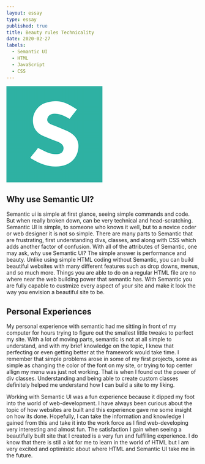 ```yaml
---
layout: essay
type: essay
published: true
title: Beauty rules Technicality
date: 2020-02-27
labels:
  - Semantic UI
  - HTML
  - JavaScript
  - CSS
---
```


<img class="ui top aligned small image" src="../images/semantic.png">

## Why use Semantic UI?

Semantic ui is simple at first glance, seeing simple commands and code.  But when really broken down, can be very technical and head-scratching.  Semantic UI is simple, to someone who knows it well, but to a novice coder or web designer it is not so simple.  There are many parts to Semantic that are frustrating, first understanding divs, classes, and along with CSS which adds another factor of confusion.  With all of the attributes of Semantic, one may ask, why use Semantic UI?  The simple answer is performance and beauty.  Unlike using simple HTML coding without Semantic, you can build beautiful websites with many different features such as drop downs, menus, and so much more.  Things you are able to do on a regular HTML file are no where near the web building power that semantic has.  With Semantic you are fully capable to custmize every aspect of your site and make it look the way you envision a beautiful site to be.

## Personal Experiences
My personal experience with semantic had me sitting in front of my computer for hours trying to figure out the smallest little tweaks to perfect my site.  With a lot of moving parts, semantic is not at all simple to understand, and with my brief knowledge on the topic, I knew that perfecting or even getting better at the framework would take time.  I remember that simple problems arose in some of my first projects, some as simple as changing the color of the font on my site, or trying to top center allign my menu was just not working.  That is when I found out the power of div classes.  Understanding and being able to create custom classes definitely helped me understand how I can build a site to my liking.  

Working with Semantic UI was a fun experience because it dipped my foot into the world of web-development.  I have always been curious about the topic of how websites are built and this experience gave me some insight on how its done.  Hopefully, I can take the information and knowledge I gained from this and take it into the work force as I find web-developing very interesting and almost fun.  The satisfaction I gain when seeing a beautifully built site that I created is a very fun and fulfilling experience.  I do know that there is still a lot for me to learn in the world of HTML but I am very excited and optimistic about where HTML and Semantic UI take me in the future.
